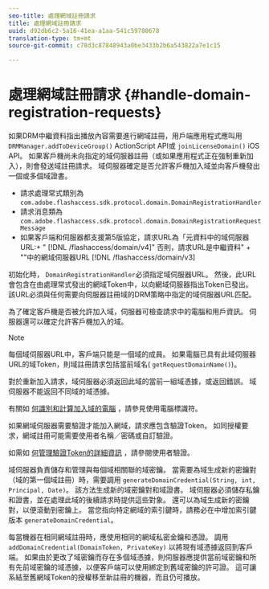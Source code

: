 ```yaml
---
seo-title: 處理網域註冊請求
title: 處理網域註冊請求
uuid: d92db6c2-5a16-41ea-a1aa-541c59780678
translation-type: tm+mt
source-git-commit: c78d3c87848943a0be3433b2b6a543822a7e1c15

---
```



# 處理網域註冊請求 {#handle-domain-registration-requests}

如果DRM中繼資料指出播放內容需要進行網域註冊，用戶端應用程式應叫用 `DRMManager.addToDeviceGroup()` ActionScript API或 `joinLicenseDomain()` iOS API。 如果客戶機尚未向指定的域伺服器註冊（或如果應用程式正在強制重新加入），則會發送域註冊請求。 域伺服器確定是否允許客戶機加入域並向客戶機發出一個或多個域證書。

* 請求處理常式類別為 `com.adobe.flashaccess.sdk.protocol.domain.DomainRegistrationHandler`
* 請求消息類為 `com.adobe.flashaccess.sdk.protocol.domain.DomainRegistrationRequestMessage`
* 如果客戶端和伺服器都支援第5版協定，請求URL為「元資料中的域伺服器URL:+ &quot; [!DNL /flashaccess/domain/v4]&quot; 否則，請求URL是中繼資料&quot; + &quot;&quot;中的網域伺服器URL [!DNL /flashaccess/domain/v3]

初始化時， `DomainRegistrationHandler`必須指定域伺服器URL。 然後，此URL會包含在由處理常式發出的網域Token中，以向網域伺服器指出Token已發出。 該URL必須與任何需要向伺服器註冊域的DRM策略中指定的域伺服器URL匹配。

為了確定客戶機是否被允許加入域，伺服器可檢查請求中的電腦和用戶資訊。 伺服器還可以確定允許客戶機加入的域。

>[!NOTE]
>
>每個域伺服器URL中，客戶端只能是一個域的成員。 如果電腦已具有此域伺服器URL的域Token，則域註冊請求包括當前域名( `getRequestDomainName()`)。

對於重新加入請求，域伺服器必須返回此域的當前一組域憑據，或返回錯誤。 域伺服器不能返回不同域的域憑據。

有關如 [何識別和計算加入域的電腦](../../protecting-content/implementing-the-license-server/processing-drm-requests.md#use-machine-identifiers) ，請參見使用電腦標識符。

如果網域伺服器需要驗證才能加入網域，請求應包含驗證Token。 如同授權要求，網域註冊可能需要使用者名稱／密碼或自訂驗證。

如需如 [何管理驗證Token的詳細資訊](../../protecting-content/implementing-the-license-server/processing-drm-requests.md#user-authentication) ，請參閱使用者驗證。

域伺服器負責儲存和管理與每個域相關聯的域密鑰。 當需要為域生成新的密鑰對（域的第一個域註冊）時，需要調用 `generateDomainCredential(String, int, Principal, Date)`。 該方法生成新的域密鑰對和域證書。 域伺服器必須儲存私鑰和證書，並在處理此域的後續請求時提供這些對象。 還可以為域生成新的密鑰對，以便滾動到密鑰上。 當您指向特定網域的索引鍵時，請務必在中增加索引鍵版本 `generateDomainCredential`。

每當機器在相同網域註冊時，應使用相同的網域私密金鑰和憑證。 調用 `addDomainCredential(DomainToken, PrivateKey)` 以將現有域憑據返回到客戶端。 如果由於更改了域密鑰而存在多個域憑據，則伺服器應提供當前域密鑰和所有先前域密鑰的域憑據，以便客戶端可以使用綁定到舊域密鑰的許可證。 這可讓系結至舊網域Token的授權移至新註冊的機器，而且仍可播放。
